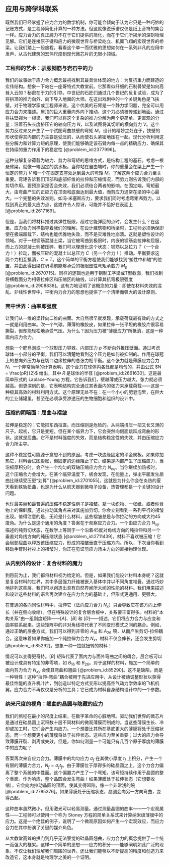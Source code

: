 ## 应用与跨学科联系

既然我们已经掌握了应力合力的数学机制，你可能会倾向于认为它只是一种巧妙的记账方式，是工程师简化计算的一种方法。但这就像说乐谱仅仅是纸上音符的集合一样。应力合力的真正魔力不在于它们提供的简化，而在于它们所揭示的深刻物理见解。它们是连接原子键和应力的微观世界与桥梁屹立、机翼飞翔的宏观世界的桥梁。让我们踏上一段旅程，看看这个单一而优雅的思想如何在一系列非凡的应用中发声，从古代建筑的宏伟尺度到现代微芯片的无限小领域。

### 工程师的艺术：驯服钢筋与岩石中的力

我们的故事始于应力合力概念最初找到其最具体体现的地方：为反抗重力而建造的宏伟结构。想象一下站在一座哥特式大教堂前。它那看似纤细的石制骨架是如何高耸入云的？秘密在于力的引导。中世纪的石匠们通过几个世纪的反复试验，成为了将拱顶的推力向外、向下导入地面的大师。在这出戏剧中的一个关键角色是飞扶壁。对于物理学家或工程师来说，这个优美的石臂是一个静力学问题，完全可以用应力合力来描述。屋顶的巨大重量向外向下推动，这个力必须被传递到地面。通过将扶壁视为一根梁，我们可以将这个复杂的推力分解为两个更简单、更直观的分量：沿着石头长度挤压它的轴向压力 $N$，以及试图将其切断的横向剪力 $V$。这个剪力反过来又产生了一个试图弯曲扶壁的弯矩 $M$。设计的精妙之处在于，扶壁的形状使得其内部的力主要是受压的，从而使石头紧密地压在一起。现代分析利用这些分解力和计算力矩的原理，使我们能够确定该石臂内每一点的精确应力，确保其在持续的重力作用下的稳定性 [@problem_id:2377996]。

这种分解复杂荷载为轴力、剪力和弯矩的思维方式，是结构工程的基石。考虑一根悬臂梁，就像一端固定的跳水板。当你站在自由端时，你的重量会在梁上产生一个恒定的剪力 $V$ 和一个在固定支座处达到最大的弯矩 $M$。了解这两个应力合力至关重要。弯矩告诉我们顶部和底部纤维的拉伸和压缩情况，而剪力则告诉我们内部的剪切作用。要预测梁是否会失效，我们必须结合两者的影响。在固定端，弯矩最大，由弯曲产生的正应力在顶面和底面达到最大值，而剪应力通常在梁的中心最大。一个完整的失效准则，如冯·米塞斯应力，要求我们同时考虑弯矩*和*剪力，以找到真正的最大应力点，这或许令人惊讶，可能并不恰好在表面上 [@problem_id:2617169]。

但是，当我们将材料推过其弹性极限，超过它能弹回的点时，会发生什么？在这里，应力合力同样指导着我们的理解。在设计建筑物和桥梁时，工程师必须确保即使在极端超载下，结构也能优雅地失效，而不是灾难性地崩溃。这就是塑性设计的领域。对于一根钢筋混凝土梁，当它被弯曲到极限时，内嵌的钢筋会拉伸和屈服，而上方的混凝土则被压碎。我们可以理想化这个状态：钢筋以总拉力 $T$（一个合力！）拉动，而被压碎的混凝土以总压力 $C$（另一个合力！）推动。平衡要求这两个力相互抵消，$C=T$。这个简单的平衡方程使我们能够找到“塑性中和轴”的位置，并由此得出梁在坍塌前能够承受的极限塑性弯矩承载力 $M_p$ [@problem_id:2670715]。同样的逻辑也适用于钢制工字梁或T型截面，我们找到将横截面分为相等拉伸区和压缩区的轴线，以计算其抗弯极限强度 [@problem_id:2908838]。这有力地证明了该概念的力量：即使在材料失效的混乱、非线性世界中，平衡内力合力的思想也提供了一个清晰而强大的设计原则。

### 壳中世界：曲率即强度

让我们从一维的梁转向二维的曲面。大自然很早就发现，承载荷载最有效的方式之一就是利用曲率。吹一个气球。薄薄的橡胶皮，如果拉伸一张平坦的橡胶片很容易撕裂，但却能轻松地承受气压。为什么？因为压力被“薄膜应力”所抵消，这是一种面内应力合力。

想象一个肥皂泡或一个球形压力容器。内部压力 $p$ 不断向外推压壁面。通过考虑球体一小部分的平衡，我们可以清楚地看到这个压力是如何被抑制的。作用在球冠上的总向外压力与在切口边缘拉伸的总张力相平衡。这个张力就是薄膜应力合力 $N$。一个非常简单的计算表明，这个合力在球体内各处都是均匀的，并由公式 $N = \frac{pR}{2}$ 给出，其中 $R$ 是球体的半径 [@problem_id:2661630]。这是最简单形式的 Laplace-Young 方程。它告诉我们，壁越薄或压力越大，张力就必须越高。但更深刻的是，它表明结构完全通过其表面内的张力来承载荷载——这是一种极其高效的材料利用方式。这个原理无处不在：在一个小小的肥皂泡里，在巨大的工业储罐里，甚至在必须承受渗透压的生物细胞和组织的设计中。

### 压缩的阴暗面：屈曲与褶皱

拉伸是稳定的；它能把东西拉直。而压缩则是危险的。从两端挤压一把又长又薄的尺子。起初，它只是变短，但在某个临界力下，它会突然向侧面跳跃成弯曲的形状。这就是屈曲。它不是材料强度的失效，而是结构稳定性的失效，并由压缩应力合力所主导。

这种不稳定性可能源于意想不到的原因。考虑一块边缘固定的平金属板。如果你加热它，材料会试图膨胀，但固定的边缘阻止了它。结果是内部产生了压缩应力，当沿板厚积分时，会产生一个均匀的双轴压缩应力合力 $N_{eq}$。当你继续加热板时，这个压缩合力会增大。在某个临界温度下，板会发现，在能量上，弹出平面发生屈曲比继续受压更“划算” [@problem_id:2701055]。这就是为什么你会在炎热的夏天看到铁轨扭曲，也是为什么从航天器到微电子设备，热管理都是一个关键的设计问题。

也许最美丽和最普遍的压缩不稳定性例子是褶皱。拿一块织物、一张纸，或者你食物上的保鲜膜，通过拉动其角点来对其施加剪切。你会立刻看到一系列平行的褶皱出现。值得注意的是，无论是什么材料，这些褶皱总是与你拉动的方向成大约45度角。为什么是这个通用的角度？答案在于观察应力合力。一个由应力合力 $N_{xy}$ 描述的纯剪切状态，在数学上等同于一个沿着45度对角线方向的纯拉伸和另一个垂直对角线方向的纯压缩状态 [@problem_id:2711439]。材料不喜欢被压缩！它会局部屈曲以释放该压缩应力，形成的褶皱垂直于压缩方向。所以，下次当你看到移动手臂时衬衫上的褶皱时，你正在见证剪应力场主方向的直接物理体现。

### 从内到外的设计：复合材料的魔力

到目前为止，我们都将材料视为给定的。但是，如果我们能设计材料本身呢？这就是复合材料的世界，其中多层强力纤维被嵌入基体中并以不同角度堆叠。通过巧妙地排列这些层，我们可以创造出具有自然界闻所未闻的性能的材料。我们用来描述和设计这些材料的语言再次建立在应力合力的基础上，但形式更通用、更强大。

在普通的各向同性材料中，拉伸它（法向应力合力 $N_x$）只会导致它在该方向上伸长（并在侧向收缩）。但在特殊设计的复合层合板中，关系要丰富得多。材料的“本构关系”由一组刚度矩阵——$[A]$、$[B]$ 和 $[D]$——描述，它们将应力合力与应变和曲率联系起来。这些矩阵中的非对角线项代表了不同变形模式之间的耦合。例如，通过正确的层叠方式，我们可以得到非零的 $A_{16}$ 和 $A_{26}$ 项，从而产生剪切-拉伸耦合。这意味着如果你施加一个纯拉伸力合力 $N_x$，材料不仅会伸长，还会发生剪切 [@problem_id:85292]。想象一种一拉就扭转的材料！

情况可以变得更奇特。$[B]$ 矩阵代表了面内力与面外弯曲之间的耦合。层合板可以被设计成具有特定的非零项，如 $B_{16}$ 和 $B_{26}$。对于这样的材料，施加一个简单的面内剪力合力 $N_{xy}$ 会使其弯曲和翘曲 [@problem_id:85290]。这不是缺陷，而是一种特性！这种“拉伸-弯曲”耦合被用于先进应用中，从设计被动调整形状以获得最佳性能的直升机叶片，到创造以特定方式变形以提高空气动力学效率的飞机机翼。应力合力不再仅仅是分析的工具；它已成为材料自身结构设计中的一个参数。

### 纳米尺度的视角：翘曲的晶圆与隐藏的应力

我们的旅程在最小的尺度上结束，在数字革命的心脏地带。驱动我们世界的微芯片是通过在硅晶圆上沉积数十层不同材料的微观薄膜而制成的。当这些薄膜生长、冷却或加工时，它们会产生内应力。一个想要比其所在基底更大的薄膜将处于压缩状态，而一个想要更小的薄膜将处于拉伸状态。这些应力至关重要；过大的应力会导致薄膜开裂、剥离或失效。但是，你如何测量一个可能只有几百个原子厚度的薄膜中的应力呢？

答案再次来自应力合力。薄膜中的均匀应力 $\sigma_f$ 在其微小厚度 $t_f$ 上积分，产生一个有限的薄膜力合力，$N_f = \sigma_f t_f$。由于薄膜位于厚得多的硅晶圆之上，这个力合力偏离了整个系统的中性面。这个偏置力产生了一个弯矩，该弯矩持续作用于晶圆的整个表面。作为响应，整个晶圆会发生弯曲！如果薄膜处于拉伸状态（它想要收缩），它会向内拉动晶圆的顶面，使其变得凹陷，像一个非常浅的碗 [@problem_id:2785376]。如果薄膜处于压缩状态，晶圆会向另一方向弯曲，变得凸起。

这种曲率虽然微小，但用激光可以轻易测量。通过测量晶圆的曲率——一个宏观属性——工程师可以使用一个称为 Stoney 方程的简单关系式来计算纳米级薄膜中的应力。这是一个绝佳的例子，说明了一个微观原因如何产生一个宏观效应，而应力合力在其中扮演了关键的媒介角色。

从大教堂高耸的拱门到几乎无法察觉的硅晶圆翘曲，应力合力的概念提供了一个统一而强大的框架。这样一个简单的思想——应力的积分——能够阐明如此广泛的现象，不仅让我们理解我们周围的世界，还让我们能够以不断提高的精度和创造力来改造它，这本身就是物理学之美的一个证明。